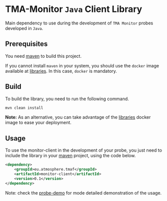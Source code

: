# TMA-Monitor `Java` Client Library 

Main dependency to use during the development of `TMA Monitor` probes developed in `Java`.


## Prerequisites

You need [maven](https://maven.apache.org/) to build this project.

If you cannot install `maven` in your system, you should use the `docker` image available at [libraries](../). In this case, `docker` is mandatory.


## Build

To build the library, you need to run the following command.

```sh
mvn clean install
```

**Note:** As an alternative, you can take advantage of the [libraries](../) docker image to ease your deployment.

## Usage

To use the monitor-client in the development of your probe, you just need to include the library in your [maven](https://maven.apache.org/) project, using the code below.

```xml
<dependency>
    <groupId>eu.atmosphere.tmaf</groupId>
    <artifactId>monitor-client</artifactId>
    <version>0.1</version>
</dependency>
```


Note: check the [probe-demo](../../probes/probe-demo) for mode detailed demonstration of the usage.